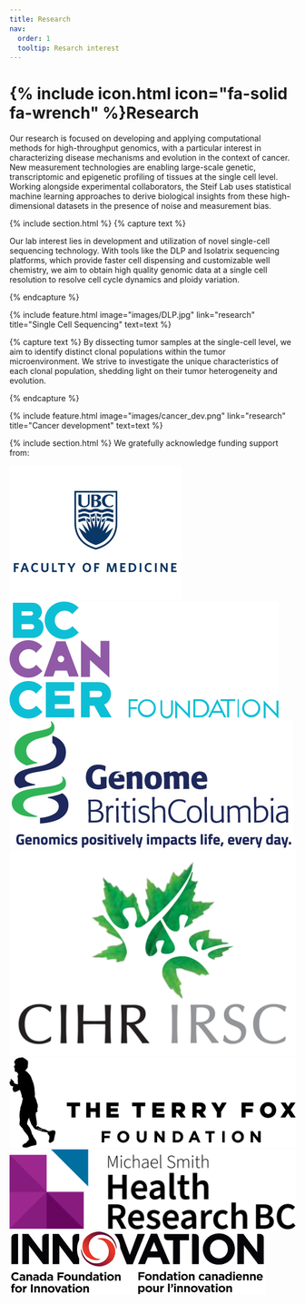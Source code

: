 ```yaml
---
title: Research
nav:
  order: 1
  tooltip: Resarch interest
---
```


# {% include icon.html icon="fa-solid fa-wrench" %}Research

Our research is focused on developing and applying computational methods for high-throughput genomics, with a particular interest in characterizing disease mechanisms and evolution in the context of cancer. New measurement technologies are enabling large-scale genetic, transcriptomic and epigenetic profiling of tissues at the single cell level. Working alongside experimental collaborators, the Steif Lab uses statistical machine learning approaches to derive biological insights from these high-dimensional datasets in the presence of noise and measurement bias. 

{% include section.html %}
{% capture text %}


Our lab interest lies in development and utilization of novel single-cell sequencing technology. With tools like the DLP and Isolatrix sequencing platforms, which provide faster cell dispensing and customizable well chemistry, we aim to obtain high quality genomic data at a single cell resolution to resolve cell cycle dynamics and ploidy variation. 

{% endcapture %}

{%
  include feature.html
  image="images/DLP.jpg"
  link="research"
  title="Single Cell Sequencing"
  text=text
%}


{% capture text %}
By dissecting tumor samples at the single-cell level, we aim to identify distinct clonal populations within the tumor microenvironment. We strive to investigate the unique characteristics of each clonal population, shedding light on their tumor heterogeneity and evolution. 

{% endcapture %}

{%
  include feature.html
  image="images/cancer_dev.png"
  link="research"
  title="Cancer development"
  text=text
%}

{% include section.html %}
We gratefully acknowledge funding support from:


<img src="../images/funding_logo/UBCMedicine.png" alt="UBC Medicine"/> <img src="../images/funding_logo/bccancer.png" alt="BC Cancer"/> 
<img src="../images/funding_logo/genomeBC.jpg" alt="Genome BC"/><img src="../images/funding_logo/Canadian_Institutes_of_Health_Research.png" alt="Canadian Institutes of Health Research"/>
<img src="../images/funding_logo/terry_fox.png" alt="Terry Fox Research Institute"/><img src="../images/funding_logo/MichaelSmithHealthResearchBC.png" alt="Michael Smith Foundation for Health Research"/>
<img src="../images/funding_logo/CFI.png" alt="Canada Foundation for Innovation"/>

